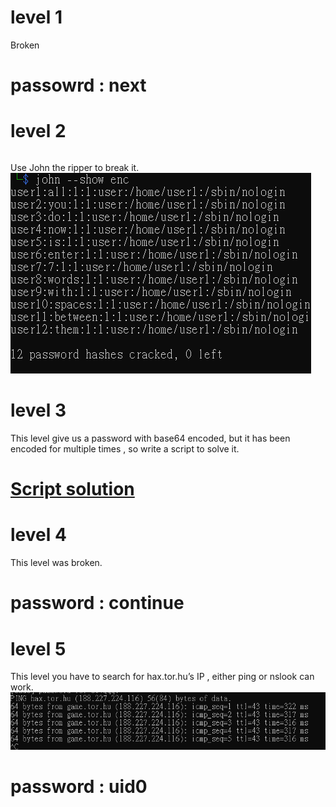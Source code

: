 # level 1 
Broken 
# passowrd : next
# level 2 
```debfKNH1AvtBo deGH9Aq./kiSY denjFRfA8kzL2 deCfBQ0MS4MSA delCZeH4hHOq. deKaHJpaMFqSk deURVbdSEtxPo deImhlc0Y/L/k dehu92waVC.Pk deVX2jv60XD4Q detlQw1i3GbU2 der4QGDteh9qY
```
Use John the ripper to break it.
![pic](https://github.com/leohammer123/CTF/blob/main/hax.tor/level_challenge/img/lv2.png)
# level 3
This level give us a password with base64 encoded, but it has been encoded for multiple times , so write a script to solve it.
# [Script solution](https://github.com/leohammer123/CTF/blob/main/hax.tor/level_challenge/src/lv3.py)

# level 4
This level was broken.
# password : continue
# level 5
This level you have to search for  hax.tor.hu’s IP , either ping or nslook can work.
![pic](https://github.com/leohammer123/CTF/blob/main/hax.tor/level_challenge/img/lv5.png)
# password : uid0
